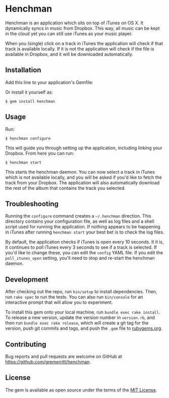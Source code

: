 # Henchman

Henchman is an application which sits on top of iTunes on OS X. It dynamically syncs in music from Dropbox. This way, all music can be kept in the cloud yet you can still use iTunes as your music player.

When you (single) click on a track in iTunes the application will check if that track is available locally. If it is not the application will check if the file is available in Dropbox, and it will be downloaded automatically.

## Installation

Add this line to your application's Gemfile:

Or install it yourself as:

    $ gem install henchman

## Usage

Run:

    $ henchman configure

This will guide you through setting up the application, including linking your Dropbox. From here you can run:

    $ henchman start

This starts the henchman daemon. You can now select a track in iTunes which is not available locally, and you will be asked if you'd like to fetch the track from your Dropbox. The application will also automatically download the rest of the album that contains the track you selected.

## Troubleshooting

Running the `configure` command creates a `~/.henchman` direction. This directory contains your configuration file, as well as log files and a shell script used for running the application. If nothing appears to be happening in iTunes after running `henchman start` your best bet is to check the log files.

By default, the application checks if iTunes is open every 10 seconds. It it is, it continues to poll iTunes every 3 seconds to see if a track is selected. If you'd like to change these, you can edit the `config` YAML file. If you edit the `poll_itunes_open` setting, you'll need to stop and re-start the henchman daemon.

## Development

After checking out the repo, run `bin/setup` to install dependencies. Then, run `rake spec` to run the tests. You can also run `bin/console` for an interactive prompt that will allow you to experiment.

To install this gem onto your local machine, run `bundle exec rake install`. To release a new version, update the version number in `version.rb`, and then run `bundle exec rake release`, which will create a git tag for the version, push git commits and tags, and push the `.gem` file to [rubygems.org](https://rubygems.org).

## Contributing

Bug reports and pull requests are welcome on GitHub at https://github.com/gremerritt/henchman.


## License

The gem is available as open source under the terms of the [MIT License](http://opensource.org/licenses/MIT).
